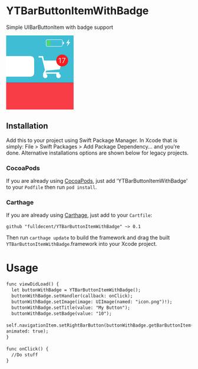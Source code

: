 # YTBarButtonItemWithBadge
Simple UIBarButtonItem with badge support

![alt text](https://github.com/yasinturkdogan/YTPasswordField/blob/master/YTPasswordField/screenshot.png "")


## Installation

Add this to your project using Swift Package Manager. In Xcode that is simply: File > Swift Packages > Add Package Dependency... and you're done. Alternative installations options are shown below for legacy projects.

### CocoaPods

If you are already using [CocoaPods](http://cocoapods.org), just add 'YTBarButtonItemWithBadge' to your `Podfile` then run `pod install`.

### Carthage

If you are already using [Carthage](https://github.com/Carthage/Carthage), just add to your `Cartfile`:

```ogdl
github "fulldecent/YTBarButtonItemWithBadge" ~> 0.1
```

Then run `carthage update` to build the framework and drag the built `YTBarButtonItemWithBadge`.framework into your Xcode project.


# Usage
```
func viewDidLoad() {
  let buttonWithBadge = YTBarButtonItemWithBadge();
  buttonWithBadge.setHandler(callback: onClick);
  buttonWithBadge.setImage(image: UIImage(named: "icon.png")!);
  buttonWithBadge.setTitle(value: "My Button");
  buttonWithBadge.setBadge(value: "10");
  self.navigationItem.setRightBarButton(buttonWithBadge.getBarButtonItem(), animated: true);
}

func onClick() {
  //Do stuff
}
```
